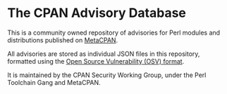 # The CPAN Advisory Database

This is a community owned repository of advisories for Perl modules and
distributions published on [MetaCPAN](https://metacpan.org).

All advisories are stored as individual JSON files in this repository,
formatted using the [Open Source Vulnerability (OSV) format](https://ossf.github.io/osv-schema/).

It is maintained by the CPAN Security Working Group, under the Perl Toolchain Gang and MetaCPAN.
